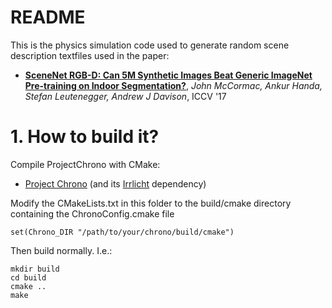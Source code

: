 # README #

This is the physics simulation code used to generate random scene description textfiles used in the paper:

* **[SceneNet RGB-D: Can 5M Synthetic Images Beat Generic ImageNet Pre-training on Indoor Segmentation?](http://www.imperial.ac.uk/media/imperial-college/research-centres-and-groups/dyson-robotics-lab/jmccormac_etal_iccv2017.pdf)**, *John McCormac, Ankur Handa, Stefan Leutenegger, Andrew J Davison*, ICCV '17

# 1. How to build it? #

Compile ProjectChrono with CMake:

* [Project Chrono](http://projectchrono.org/) (and its [Irrlicht](http://downloads.sourceforge.net/irrlicht/irrlicht-1.8.2.zip) dependency)

Modify the CMakeLists.txt in this folder to the build/cmake directory containing the ChronoConfig.cmake file

```
set(Chrono_DIR "/path/to/your/chrono/build/cmake")
```

Then build normally. I.e.:

```
mkdir build
cd build
cmake ..
make
```
